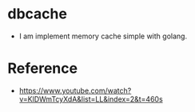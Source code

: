 # dbcache
* I am implement memory cache simple with golang.
# Reference
* https://www.youtube.com/watch?v=KlDWmTcyXdA&list=LL&index=2&t=460s